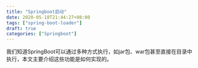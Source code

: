 ```yaml
---
title: "Springboot启动"
date: 2020-05-18T21:44:27+08:00
tags: ["spring-boot-loader"]
draft: true
categories: ["Springboot"]
---
```


我们知道SpringBoot可以通过多种方式执行，如jar包、war包甚至直接在目录中执行，本文主要介绍这些功能是如何实现的。

<!--more-->



